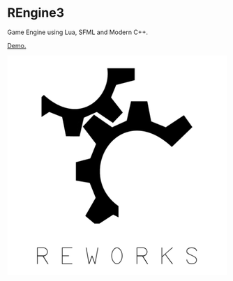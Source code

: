 # REngine3
Game Engine using Lua, SFML and Modern C++.


[Demo.](https://github.com/reworks/warpdrive "A demo game made with the engine.")


![REngine3](logo.png?raw=true "REngine3")